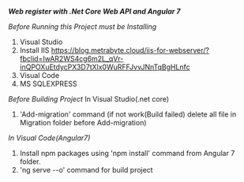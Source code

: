 ***Web register with .Net Core Web API and Angular 7***

*Before Running this Project must be Installing*

  1. Visual Studio
  2. Install IIS
     https://blog.metrabyte.cloud/iis-for-webserver/?fbclid=IwAR2WS4cg6m2L_qVr-inQPOXuEtdycPX3D7tXlx0WuRFFJvvJNnTqBgHLnfc
  3. Visual Code 
  4. MS SQLEXPRESS

*Before Building Project*
In Visual Studio(.net core)
  1. 'Add-migration' command (if not work(Build failed) delete all file in Migration folder before Add-migration)
  
*In Visual Code(Angular7)*
  1. Install npm packages using 'npm install' command from Angular 7 folder.
  2. 'ng serve --o' command for build project